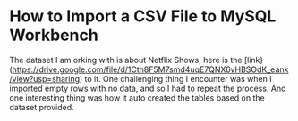 # How to Import a CSV File to MySQL Workbench
The dataset I am orking with is about Netflix Shows, here is the [link}(https://drive.google.com/file/d/1Cth8F5M7smd4uqE7QNX6vHBSOdK_eank/view?usp=sharing) to it.
One challenging thing I encounter was when I imported empty rows with no data, and so I had to repeat the process.
And one interesting thing was how it auto created the tables based on the dataset provided.
